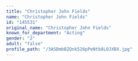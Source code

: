 ```yaml
---
title: "Christopher John Fields"
name: "Christopher John Fields"
id: "145531"
original_name: "Christopher John Fields"
known_for_department: "Acting"
gender: "2"
adult: "false"
profile_path: "/3ASDmbBZQnk526pPeNtb8LOJXBX.jpg"
---
```

